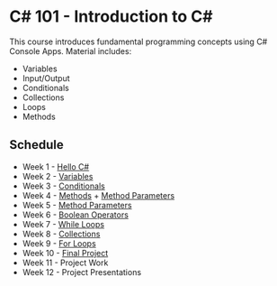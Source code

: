 # C# 101 - Introduction to C#
This course introduces fundamental programming concepts using C# Console Apps. Material includes:
- Variables
- Input/Output
- Conditionals
- Collections
- Loops
- Methods

## Schedule
- Week 1 - [Hello C#](HelloCs/)
- Week 2 - [Variables](Variables/)
- Week 3 - [Conditionals](Conditionals/)
- Week 4 - [Methods](Methods/) + [Method Parameters](MethodParameters/)
- Week 5 - [Method Parameters](MethodParameters/)
- Week 6 - [Boolean Operators](BooleanOperators/)
- Week 7 - [While Loops](WhileLoops/)
- Week 8 - [Collections](Collections/)
- Week 9 - [For Loops](ForLoops/)
- Week 10 - [Final Project](FinalProject/)
- Week 11 - Project Work
- Week 12 - Project Presentations